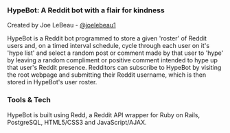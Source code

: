 ### HypeBot: A Reddit bot with a flair for kindness
Created by Joe LeBeau - [@joelebeau1](https://github.com/joelebeau1)

HypeBot is a Reddit bot programmed to store a given 'roster' of Reddit users and, on a timed interval schedule, cycle through each user on it's 'hype list' and select a random post or comment made by that user to 'hype' by leaving a random compliment or positive comment intended to hype up that user's Reddit presence. Redditors can subscribe to HypeBot by visiting the root webpage and submitting their Reddit username, which is then stored in HypeBot's user roster.

### Tools & Tech
HypeBot is built using Redd, a Reddit API wrapper for Ruby on Rails, PostgreSQL, HTML5/CSS3 and JavaScript/AJAX.

